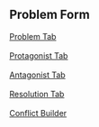 ## Problem Form ##
[Problem Tab](Problem_Tab.md) <br/><br/>
[Protagonist Tab](Protagonist_Tab.md) <br/><br/>
[Antagonist Tab](Antagonist_Tab.md) <br/><br/>
[Resolution Tab](Resolution_Tab.md) <br/><br/>
[Conflict Builder](Conflict_Builder.md) <br/><br/>
